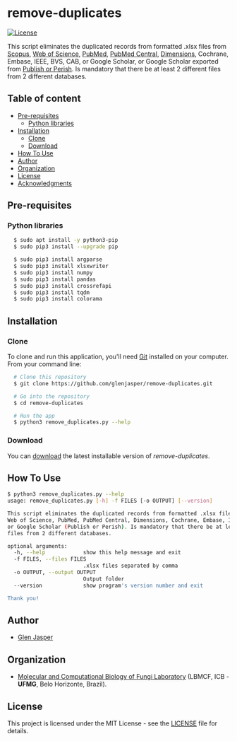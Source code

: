 remove-duplicates
======================
[![License](https://poser.pugx.org/badges/poser/license.svg)](./LICENSE)

This script eliminates the duplicated records from formatted .xlsx files from [Scopus](https://www.scopus.com), [Web of Science](https://clarivate.com/webofsciencegroup/solutions/web-of-science), [PubMed](https://www.ncbi.nlm.nih.gov/pubmed), [PubMed Central](https://www.ncbi.nlm.nih.gov/pmc), [Dimensions](https://app.dimensions.ai), Cochrane, Embase, IEEE, BVS, CAB, or Google Scholar, or Google Scholar exported from [Publish or Perish](https://harzing.com/resources/publish-or-perish). Is mandatory that there be at least 2 different files from 2 different databases.

## Table of content

- [Pre-requisites](#pre-requisites)
    - [Python libraries](#python-libraries)
- [Installation](#installation)
    - [Clone](#clone)
    - [Download](#download)
- [How To Use](#how-to-use)
- [Author](#author)
- [Organization](#organization)
- [License](#license)
- [Acknowledgments](#acknowledgments)

## Pre-requisites

### Python libraries

```sh
  $ sudo apt install -y python3-pip
  $ sudo pip3 install --upgrade pip
```

```sh
  $ sudo pip3 install argparse
  $ sudo pip3 install xlsxwriter
  $ sudo pip3 install numpy
  $ sudo pip3 install pandas
  $ sudo pip3 install crossrefapi
  $ sudo pip3 install tqdm
  $ sudo pip3 install colorama
```

## Installation

### Clone

To clone and run this application, you'll need [Git](https://git-scm.com) installed on your computer. From your command line:

```bash
  # Clone this repository
  $ git clone https://github.com/glenjasper/remove-duplicates.git

  # Go into the repository
  $ cd remove-duplicates

  # Run the app
  $ python3 remove_duplicates.py --help
```

### Download

You can [download](https://github.com/glenjasper/remove-duplicates/archive/master.zip) the latest installable version of _remove-duplicates_.

## How To Use

```sh
$ python3 remove_duplicates.py --help
usage: remove_duplicates.py [-h] -f FILES [-o OUTPUT] [--version]

This script eliminates the duplicated records from formatted .xlsx files from Scopus,
Web of Science, PubMed, PubMed Central, Dimensions, Cochrane, Embase, IEEE, BVS, CAB,
or Google Scholar (Publish or Perish). Is mandatory that there be at least 2 different
files from 2 different databases.

optional arguments:
  -h, --help            show this help message and exit
  -f FILES, --files FILES
                        .xlsx files separated by comma
  -o OUTPUT, --output OUTPUT
                        Output folder
  --version             show program's version number and exit

Thank you!
```

## Author

* [Glen Jasper](https://github.com/glenjasper)

## Organization
* [Molecular and Computational Biology of Fungi Laboratory](https://sites.icb.ufmg.br/lbmcf/index.html) (LBMCF, ICB - **UFMG**, Belo Horizonte, Brazil).

## License

This project is licensed under the MIT License - see the [LICENSE](./LICENSE) file for details.
